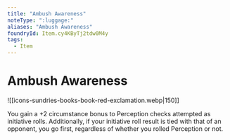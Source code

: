```yaml
---
title: "Ambush Awareness"
noteType: ":luggage:"
aliases: "Ambush Awareness"
foundryId: Item.cy4KByTj2tdw0M4y
tags:
  - Item
---
```


# Ambush Awareness
![[icons-sundries-books-book-red-exclamation.webp|150]]

You gain a +2 circumstance bonus to Perception checks attempted as initiative rolls. Additionally, if your initiative roll result is tied with that of an opponent, you go first, regardless of whether you rolled Perception or not.

